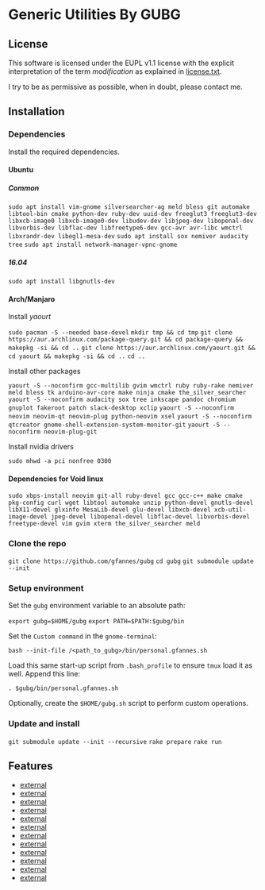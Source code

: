 <!--
[proast](status:todo)
-->
Generic Utilities By GUBG
=========================

## License

This software is licensed under the EUPL v1.1 license with the explicit interpretation of the term _modification_ as explained in [license.txt](license.txt).

I try to be as permissive as possible, when in doubt, please contact me.

## Installation

### Dependencies

Install the required dependencies.

#### Ubuntu

##### Common

`sudo apt install vim-gnome silversearcher-ag meld bless git automake libtool-bin cmake python-dev ruby-dev uuid-dev freeglut3 freeglut3-dev libxcb-image0 libxcb-image0-dev libudev-dev libjpeg-dev libopenal-dev libvorbis-dev libflac-dev libfreetype6-dev gcc-avr avr-libc wmctrl libxrandr-dev libegl1-mesa-dev`
`sudo apt install sox nemiver audacity tree`
`sudo apt install network-manager-vpnc-gnome`

##### 16.04

`sudo apt install libgnutls-dev`

#### Arch/Manjaro

Install _yaourt_

`sudo pacman -S --needed base-devel`
`mkdir tmp && cd tmp`
`git clone https://aur.archlinux.com/package-query.git && cd package-query && makepkg -si && cd ..`
`git clone https://aur.archlinux.com/yaourt.git && cd yaourt && makepkg -si && cd ..`
`cd ..`

Install other packages

`yaourt -S --noconfirm gcc-multilib gvim wmctrl ruby ruby-rake nemiver meld bless tk arduino-avr-core make ninja cmake the_silver_searcher`
`yaourt -S --noconfirm audacity sox tree inkscape pandoc chromium gnuplot fakeroot patch slack-desktop xclip`
`yaourt -S --noconfirm neovim neovim-qt neovim-plug python-neovim xsel`
`yaourt -S --noconfirm qtcreator gnome-shell-extension-system-monitor-git`
`yaourt -S --noconfirm neovim-plug-git`

Install nvidia drivers

`sudo mhwd -a pci nonfree 0300`

#### Dependencies for Void linux

`sudo xbps-install neovim git-all ruby-devel gcc gcc-c++ make cmake pkg-config curl wget libtool automake unzip python-devel gnutls-devel libX11-devel glxinfo MesaLib-devel glu-devel libxcb-devel xcb-util-image-devel jpeg-devel libopenal-devel libflac-devel libvorbis-devel freetype-devel vim gvim xterm the_silver_searcher meld`

### Clone the repo

`git clone https://github.com/gfannes/gubg`
`cd gubg`
`git submodule update --init`

### Setup environment

Set the `gubg` environment variable to an absolute path:

`export gubg=$HOME/gubg`
`export PATH=$PATH:$gubg/bin`

Set the `Custom command` in the `gnome-terminal`:

`bash --init-file /<path_to_gubg>/bin/personal.gfannes.sh`

Load this same start-up script from `.bash_profile` to ensure `tmux` load it as well. Append this line:

`. $gubg/bin/personal.gfannes.sh`

Optionally, create the `$HOME/gubg.sh` script to perform custom operations.

### Update and install

`git submodule update --init --recursive`
`rake prepare`
`rake run`

## Features

* [external](key:gubg.algo)
* [external](key:gubg.std)
* [external](key:gubg.math)
* [external](key:gubg.arduino)
* [external](key:gubg.chaiscript)
* [external](key:gubg.build)
* [external](key:gubg.data)
* [external](key:gubg.ml)
* [external](key:gubg.tools.pm)
* [external](key:gubg.tools)
* [external](key:gubg.io)
* [external](key:gubg.ui)
